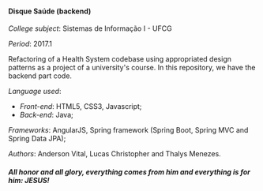 #### Disque Saúde (backend)

_College subject_: Sistemas de Informação I - UFCG

_Period_: 2017.1

Refactoring of a Health System codebase using appropriated design patterns as a project of a university's course.
In this repository, we have the backend part code.

_Language used_: 
  - _Front-end_: HTML5, CSS3, Javascript;
  - _Back-end_: Java;

_Frameworks_: AngularJS, Spring framework (Spring Boot, Spring MVC and Spring Data JPA);

_Authors_: Anderson Vital, Lucas Christopher and Thalys Menezes.

##### _All honor and all glory, everything comes from him and everything is for him: JESUS!_


